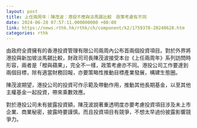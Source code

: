 ```yaml
---
layout: post
title: 上任兩周年｜陳茂波：港投不應與淡馬錫比較　政策考慮有不同
date: 2024-06-28 07:57:11.000000000 +08:00
link: https://news.rthk.hk/rthk/ch/component/k2/1759378-20240628.htm
categories: rthk
---
```


由政府全資擁有的香港投資管理有限公司兩周內公布首兩個投資項目。對於外界將港投與新加坡淡馬錫比較，財政司司長陳茂波接受本台《上任兩周年》系列訪問時形容，兩者是「橙與蘋果」，完全不一樣，政策考慮亦不同。港投公司工作要達到兩個目標，除有適當財務回報，亦要策略性推動目標產業發展，構建生態圈。

陳茂波期望，港投公司的投資可作示範及帶動作用，推動其他長期基金，以至其他主權基金一起投資，帶來乘數效應。

對於港投公司未有披露投資額，陳茂波說著重透明度亦要考慮投資項目涉及未上市企業、商業秘密，披露時要謹慎。而且投資項目有競爭，不想太早過份披露影響競爭力。
